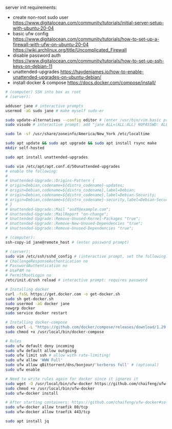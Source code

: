 server init requirements:

- create non-root sudo user https://www.digitalocean.com/community/tutorials/initial-server-setup-with-ubuntu-20-04
- basic ufw config https://www.digitalocean.com/community/tutorials/how-to-set-up-a-firewall-with-ufw-on-ubuntu-20-04 https://wiki.archlinux.org/title/Uncomplicated_Firewall
- disable password auth https://www.digitalocean.com/community/tutorials/how-to-set-up-ssh-keys-on-debian-11
- unattended-upgrades https://haydenjames.io/how-to-enable-unattended-upgrades-on-ubuntu-debian/
- install docker & compose https://docs.docker.com/compose/install/

```sh
# (computer) SSH into box as root
# (server):

adduser jane # interactive prompts
usermod -aG sudo jane # make myself sudo-er

sudo update-alternatives --config editor # (enter /usr/bin/vim.basic prompt)
sudo visudo # interactive prompt: add "jane ALL=(ALL:ALL) NOPASSWD: ALL" to the bottom of the file

sudo ln -sf /usr/share/zoneinfo/America/New_York /etc/localtime

sudo apt update && sudo apt upgrade && sudo apt install rsync make
mkdir self-hosted

sudo apt install unattended-upgrades

sudo vim /etc/apt/apt.conf.d/50unattended-upgrades
# enable the following:
#
# Unattended-Upgrade::Origins-Pattern {
# origin=Debian,codename=${distro_codename}-updates;
# origin=Debian,codename=${distro_codename},label=Debian;
# origin=Debian,codename=${distro_codename},label=Debian-Security;
# origin=Debian,codename=${distro_codename}-security,label=Debian-Security;
# }
# Unattended-Upgrade::Mail "asdf@example.com";
# Unattended-Upgrade::MailReport "on-change";
# Unattended-Upgrade::Remove-Unused-Kernel-Packages "true";
# Unattended-Upgrade::Remove-New-Unused-Dependencies "true";
# Unattended-Upgrade::Remove-Unused-Dependencies "true";

# (computer):
ssh-copy-id jane@remote_host # (enter password prompt)

# (server):
sudo vim /etc/ssh/sshd_config # (interactive prompt, set the following:)
# ChallengeResponseAuthentication no
# PasswordAuthentication no
# UsePAM no
# PermitRootLogin no
/etc/init.d/ssh reload # interactive prompt: requires password

# Installing docker
curl -fsSL https://get.docker.com -o get-docker.sh
sudo sh get-docker.sh
sudo usermod -aG docker jane
newgrp docker
sudo service docker restart

# Installing docker-compose
sudo curl -L "https://github.com/docker/compose/releases/download/1.29.2/docker-compose-$(uname -s)-$(uname -m)" -o /usr/local/bin/docker-compose
sudo chmod +x /usr/local/bin/docker-compose

# Rules
sudo ufw default deny incoming
sudo ufw default allow outgoing
sudo ufw limit ssh # allow with rate-limiting!
sudo ufw allow 'WWW Full'
sudo ufw allow qBittorrent/dns/bonjour/'kerberos full' # (optional)
sudo ufw enable

# Need to write rules again for docker since it ignores it
sudo wget -O /usr/local/bin/ufw-docker https://github.com/chaifeng/ufw-docker/raw/master/ufw-docker
sudo chmod +x /usr/local/bin/ufw-docker
sudo ufw-docker install

# After starting containers: https://github.com/chaifeng/ufw-docker#solving-ufw-and-docker-issues
sudo ufw-docker allow traefik 80/tcp
sudo ufw-docker allow traefik 443/tcp

sudo apt install jq
```
